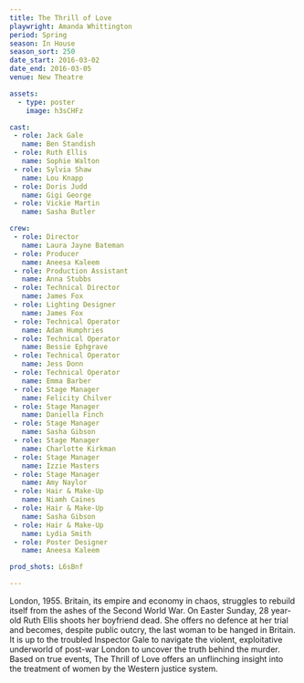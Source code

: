 ```yaml
---
title: The Thrill of Love
playwright: Amanda Whittington
period: Spring
season: In House
season_sort: 250
date_start: 2016-03-02
date_end: 2016-03-05
venue: New Theatre

assets:
  - type: poster
    image: h3sCHFz

cast:
 - role: Jack Gale
   name: Ben Standish
 - role: Ruth Ellis
   name: Sophie Walton
 - role: Sylvia Shaw
   name: Lou Knapp
 - role: Doris Judd
   name: Gigi George
 - role: Vickie Martin
   name: Sasha Butler

crew:
 - role: Director
   name: Laura Jayne Bateman
 - role: Producer
   name: Aneesa Kaleem
 - role: Production Assistant
   name: Anna Stubbs
 - role: Technical Director
   name: James Fox
 - role: Lighting Designer
   name: James Fox
 - role: Technical Operator
   name: Adam Humphries
 - role: Technical Operator
   name: Bessie Ephgrave
 - role: Technical Operator
   name: Jess Donn
 - role: Technical Operator
   name: Emma Barber
 - role: Stage Manager
   name: Felicity Chilver
 - role: Stage Manager
   name: Daniella Finch
 - role: Stage Manager
   name: Sasha Gibson
 - role: Stage Manager
   name: Charlotte Kirkman
 - role: Stage Manager
   name: Izzie Masters
 - role: Stage Manager
   name: Amy Naylor
 - role: Hair & Make-Up
   name: Niamh Caines
 - role: Hair & Make-Up
   name: Sasha Gibson
 - role: Hair & Make-Up
   name: Lydia Smith
 - role: Poster Designer
   name: Aneesa Kaleem

prod_shots: L6sBnf

---
```


London, 1955. Britain, its empire and economy in chaos, struggles to rebuild itself from the ashes of the Second World War. On Easter Sunday, 28 year-old Ruth Ellis shoots her boyfriend dead. She offers no defence at her trial and becomes, despite public outcry, the last woman to be hanged in Britain. It is up to the troubled Inspector Gale to navigate the violent, exploitative underworld of post-war London to uncover the truth behind the murder. Based on true events, The Thrill of Love offers an unflinching insight into the treatment of women by the Western justice system.

